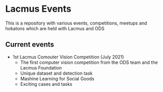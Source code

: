 # Lacmus Events

This is a repository with various events, competitions, meetups and hokatons which are held with Lacmus and ODS

## Current events

- 1st Lacmus Comouter Vision Competition (July 2021)
  - The first computer vision competition from the ODS team and the Lacmus Foundation
  - Unique dataset and detection task
  - Mashine Learning for Social Goods
  - Exciting cases and tasks
